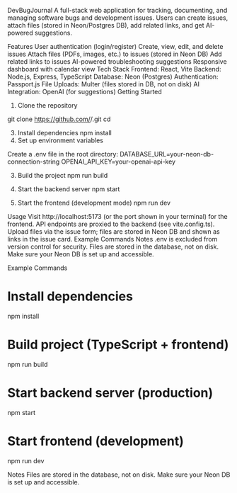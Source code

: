 DevBugJournal
A full-stack web application for tracking, documenting, and managing software bugs and development issues.
Users can create issues, attach files (stored in Neon/Postgres DB), add related links, and get AI-powered suggestions.

Features
User authentication (login/register)
Create, view, edit, and delete issues
Attach files (PDFs, images, etc.) to issues (stored in Neon DB)
Add related links to issues
AI-powered troubleshooting suggestions
Responsive dashboard with calendar view
Tech Stack
Frontend: React, Vite
Backend: Node.js, Express, TypeScript
Database: Neon (Postgres)
Authentication: Passport.js
File Uploads: Multer (files stored in DB, not on disk)
AI Integration: OpenAI (for suggestions)
Getting Started
1. Clone the repository
   
git clone https://github.com/<your-username>/<repo-name>.git
cd <repo-name>

3. Install dependencies
npm install
4. Set up environment variables
       
Create a .env file in the root directory:
DATABASE_URL=your-neon-db-connection-string
OPENAI_API_KEY=your-openai-api-key

3. Build the project
npm run build

5. Start the backend server
npm start
         
6. Start the frontend (development mode)
npm run dev
   
Usage
Visit http://localhost:5173 (or the port shown in your terminal) for the frontend.
API endpoints are proxied to the backend (see vite.config.ts).
Upload files via the issue form; files are stored in Neon DB and shown as links in the issue card.
Example Commands
Notes
.env is excluded from version control for security.
Files are stored in the database, not on disk.
Make sure your Neon DB is set up and accessible.


Example Commands
# Install dependencies
npm install

# Build project (TypeScript + frontend)
npm run build

# Start backend server (production)
npm start

# Start frontend (development)
npm run dev

Notes
Files are stored in the database, not on disk.
Make sure your Neon DB is set up and accessible.

